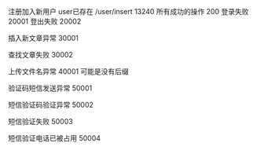 注册加入新用户 user已存在 /user/insert 13240
所有成功的操作 200
登录失败  20001
登出失败  20002

插入新文章异常 30001

查找文章失败 30002

上传文件名异常 40001 可能是没有后缀

验证码短信发送异常 50001

短信验证码验证异常 50002

短信验证失败 50003

短信验证电话已被占用 50004